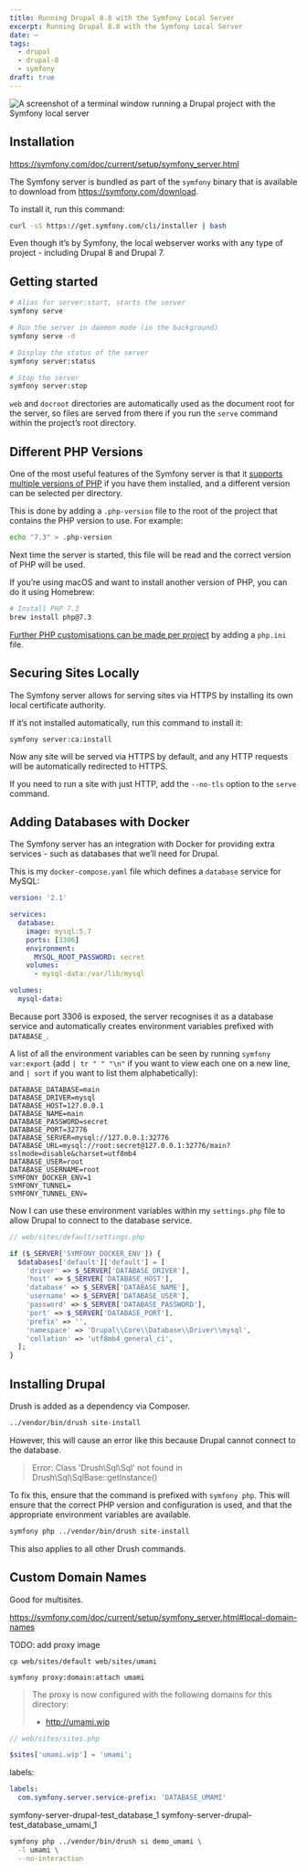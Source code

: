 ```yaml
---
title: Running Drupal 8.8 with the Symfony Local Server
excerpt: Running Drupal 8.8 with the Symfony Local Server
date: ~
tags:
  - drupal
  - drupal-8
  - symfony
draft: true
---
```


![A screenshot of a terminal window running a Drupal project with the Symfony local server](/images/blog/running-drupal-with-symfony-local-server/terminal.png)

## Installation

https://symfony.com/doc/current/setup/symfony_server.html

The Symfony server is bundled as part of the `symfony` binary that is available
to download from <https://symfony.com/download>.

To install it, run this command:

```bash
curl -sS https://get.symfony.com/cli/installer | bash
```

Even though it’s by Symfony, the local webserver works with any type of
project - including Drupal 8 and Drupal 7.

## Getting started

```bash
# Alias for server:start, starts the server
symfony serve

# Run the server in daemon mode (in the background)
symfony serve -d

# Display the status of the server
symfony server:status

# Stop the server
symfony server:stop
```

`web` and `docroot` directories are automatically used as the document root for
the server, so files are served from there if you run the `serve` command within
the project’s root directory.

## Different PHP Versions

One of the most useful features of the Symfony server is that it
[supports multiple versions of PHP](https://symfony.com/doc/current/setup/symfony_server.html#different-php-settings-per-project)
if you have them installed, and a different version can be selected per
directory.

This is done by adding a `.php-version` file to the root of the project that
contains the PHP version to use. For example:

```bash
echo "7.3" > .php-version
```

Next time the server is started, this file will be read and the correct version
of PHP will be used.

If you’re using macOS and want to install another version of PHP, you can do it
using Homebrew:

```bash
# Install PHP 7.3
brew install php@7.3
```

[Further PHP customisations can be made per project](https://symfony.com/doc/current/setup/symfony_server.html#overriding-php-config-options-per-project)
by adding a `php.ini` file.

## Securing Sites Locally

The Symfony server allows for serving sites via HTTPS by installing its own
local certificate authority.

If it’s not installed automatically, run this command to install it:

```
symfony server:ca:install
```

Now any site will be served via HTTPS by default, and any HTTP requests will be
automatically redirected to HTTPS.

If you need to run a site with just HTTP, add the `--no-tls` option to the
`serve` command.

## Adding Databases with Docker

The Symfony server has an integration with Docker for providing extra services -
such as databases that we’ll need for Drupal.

This is my `docker-compose.yaml` file which defines a `database` service for
MySQL:

```yaml
version: '2.1'

services:
  database:
    image: mysql:5.7
    ports: [3306]
    environment:
      MYSQL_ROOT_PASSWORD: secret
    volumes:
      - mysql-data:/var/lib/mysql

volumes:
  mysql-data:
```

Because port 3306 is exposed, the server recognises it as a database service and
automatically creates environment variables prefixed with `DATABASE_`.

A list of all the environment variables can be seen by running
`symfony var:export` (add `| tr " " "\n"` if you want to view each one on a new
line, and `| sort` if you want to list them alphabetically):

```dotenv
DATABASE_DATABASE=main
DATABASE_DRIVER=mysql
DATABASE_HOST=127.0.0.1
DATABASE_NAME=main
DATABASE_PASSWORD=secret
DATABASE_PORT=32776
DATABASE_SERVER=mysql://127.0.0.1:32776
DATABASE_URL=mysql://root:secret@127.0.0.1:32776/main?sslmode=disable&charset=utf8mb4
DATABASE_USER=root
DATABASE_USERNAME=root
SYMFONY_DOCKER_ENV=1
SYMFONY_TUNNEL=
SYMFONY_TUNNEL_ENV=
```

Now I can use these environment variables within my `settings.php` file to allow
Drupal to connect to the database service.

```php
// web/sites/default/settings.php

if ($_SERVER['SYMFONY_DOCKER_ENV']) {
  $databases['default']['default'] = [
    'driver' => $_SERVER['DATABASE_DRIVER'],
    'host' => $_SERVER['DATABASE_HOST'],
    'database' => $_SERVER['DATABASE_NAME'],
    'username' => $_SERVER['DATABASE_USER'],
    'password' => $_SERVER['DATABASE_PASSWORD'],
    'port' => $_SERVER['DATABASE_PORT'],
    'prefix' => '',
    'namespace' => 'Drupal\\Core\\Database\\Driver\\mysql',
    'collation' => 'utf8mb4_general_ci',
  ];
}
```

## Installing Drupal

Drush is added as a dependency via Composer.

```bash
../vendor/bin/drush site-install
```

However, this will cause an error like this because Drupal cannot connect to the
database.

> Error: Class 'Drush\Sql\Sql' not found in Drush\Sql\SqlBase::getInstance()

To fix this, ensure that the command is prefixed with `symfony php`. This will
ensure that the correct PHP version and configuration is used, and that the
appropriate environment variables are available.

```bash
symfony php ../vendor/bin/drush site-install
```

This also applies to all other Drush commands.

## Custom Domain Names

Good for multisites.

https://symfony.com/doc/current/setup/symfony_server.html#local-domain-names

TODO: add proxy image

```
cp web/sites/default web/sites/umami
```

`symfony proxy:domain:attach umami`

> The proxy is now configured with the following domains for this directory:
>
> - http://umami.wip

```php
// web/sites/sites.php

$sites['umami.wip'] = 'umami';
```

labels:

```yaml
labels:
  com.symfony.server.service-prefix: 'DATABASE_UMAMI'
```

symfony-server-drupal-test_database_1
symfony-server-drupal-test_database_umami_1

```bash
symfony php ../vendor/bin/drush si demo_umami \
  -l umami \
  --no-interaction
```
